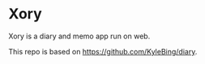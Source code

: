 # Xory
Xory is a diary and memo app run on web.

This repo is based on https://github.com/KyleBing/diary.